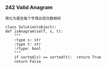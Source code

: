 ### 242	Valid Anagram

	简化为是否每个字母出现次数相同

	class Solution(object):
    def isAnagram(self, s, t):
        """
        :type s: str
        :type t: str
        :rtype: bool
        """
        if sorted(s) == sorted(t):  return True
        return False
